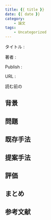 ```yaml
---
title: {{ title }}
date: {{ date }}
category:
    - 論文
tags:
    - Uncategorized
---
```


タイトル
:   

著者
:   

Publish
:   

URL
:   

読む前の

<!-- more -->

## 背景


## 問題


## 既存手法


## 提案手法


## 評価


## まとめ


## 参考文献
